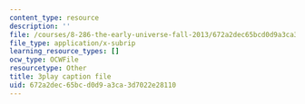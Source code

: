 ```yaml
---
content_type: resource
description: ''
file: /courses/8-286-the-early-universe-fall-2013/672a2dec65bcd0d9a3ca3d7022e28110_wuPEmfon9lg.srt
file_type: application/x-subrip
learning_resource_types: []
ocw_type: OCWFile
resourcetype: Other
title: 3play caption file
uid: 672a2dec-65bc-d0d9-a3ca-3d7022e28110
---
```

